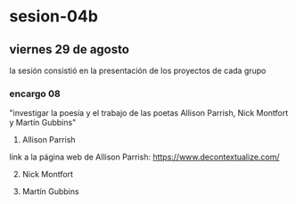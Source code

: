 # sesion-04b

## viernes 29 de agosto

la sesión consistió en la presentación de los proyectos de cada grupo

### encargo 08

"investigar la poesía y el trabajo de las poetas Allison Parrish, Nick Montfort y Martín Gubbins"

1. Allison Parrish

link a la página web de Allison Parrish: https://www.decontextualize.com/ 

2. Nick Montfort

3. Martín Gubbins

   
